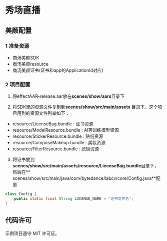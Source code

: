# 秀场直播

## 美颜配置

### 1 准备资源

- 商汤美颜SDK
- 商汤美颜resource
- 商汤美颜证书(证书和app的ApplicationId对应)

### 2 项目配置

1. 将effectAAR-release.aar放在**scenes/show/aars**目录下

2. 将SDK里的资源文件复制到**scenes/show/src/main/assets** 目录下。这个项目用到的资源文件列举如下： 
- resource/LicenseBag.bundle : 证书资源
- resource/ModelResource.bundle : AI等训练模型资源
- resource/StickerResource.bundle : 贴纸资源
- resource/ComposeMakeup.bundle : 美妆资源
- resource/FilterResource.bundle : 滤镜资源

3. 将证书放到**scenes/show/src/main/assets/resource/LicenseBag.bundle**目录下，然后在**
   scenes/show/src/main/java/com/bytedance/labcv/core/Config.java**配置
```java
class Config {
    public static final String LICENSE_NAME = "证书文件名";
}
```

## 代码许可

示例项目遵守 MIT 许可证。

